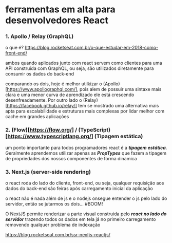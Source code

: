 # ferramentas em alta para desenvolvedores React 

### 1. Apollo / Relay (GraphQL)

o que é? https://blog.rocketseat.com.br/o-que-estudar-em-2018-como-front-end/

ambos quando aplicados junto com react servem como clientes para uma API construída com GraphQL, ou seja, são utilizados diretamente para consumir os dados do back-end

comparando os dois, hoje é melhor utilkizar o (Apollo)[https://www.apollographql.com/], pois alem de possuir uma sintaxe mais clara e uma menor curva de aprendizado ele está crescendo desenfreadamente. Por outro lado o (Relay)[https://facebook.github.io/relay/] tem se mostrado uma alternativa mais apta para escalabilidade e estruturas mais complexas por lidar melhor com cache em grandes aplicações 

### 2. (Flow)[https://flow.org/] / (TypeScript)[https://www.typescriptlang.org/] (Tipagem estática)

um ponto importante para todos programadores react é a ***tipagem estática***. Geralmente aprendemos utilizar apenas as ***PropTypes*** que fazem a tipagem de propriedades dos nossos componentes de forma dinamica

### 3. Next.js (server-side rendering)

o react roda do lado do cliente, front-end, ou seja, qualquer requisição aos dados do back-end são feiras após carregamento inicial da aplicação 

o react não é nada além de js e o nodejs onsegue entender o js pelo lado do servidor, então se jutarmos os dois... #BOOM!   

O NextJS permite renderizar a parte visual construida pelo ***react no lado do servidor*** trazendo todos os dados em tela já no primeiro carregamento removendo qualquer problema de indexação

https://blog.rocketseat.com.br/ssr-nextjs-reactjs/

